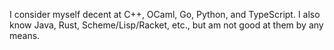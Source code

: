 I consider myself decent at C++, OCaml, Go, Python, and TypeScript. I also know Java, Rust, Scheme/Lisp/Racket, etc., but am not good at them by any means.
